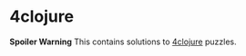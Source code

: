 # 4clojure

**Spoiler Warning** This contains solutions to [4clojure](http://www.4clojure.com) puzzles.
